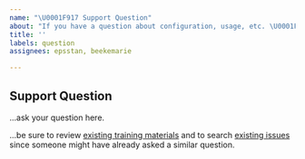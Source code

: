 ```yaml
---
name: "\U0001F917 Support Question"
about: "If you have a question about configuration, usage, etc. \U0001F4AC"
title: ''
labels: question
assignees: epsstan, beekemarie

---
```


## Support Question

...ask your question here.

...be sure to review [existing training materials](https://github.com/finos/legend#training-materials)
and to search [existing issues](https://github.com/finos/legend/issues) since someone might have already asked a similar question.
